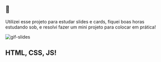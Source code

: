 ## 📌 
Utilizei esse projeto para estudar slides e cards, fiquei boas horas estudando sob, e resolvi fazer um mini projeto para colocar em prática!

![gif-slides](https://github.com/diogoAGon/project-slider/assets/148248042/ca7838f3-fb8c-4963-98ca-ac5fdb63697a)

## HTML, CSS, JS!
